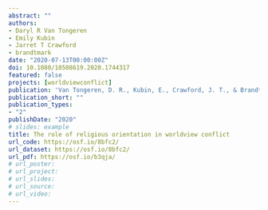 ```yaml
---
abstract: ""
authors:
- Daryl R Van Tongeren
- Emily Kubin
- Jarret T Crawford
- brandtmark
date: "2020-07-13T00:00:00Z"
doi: 10.1080/10508619.2020.1744317
featured: false
projects: [worldviewconflict]
publication: 'Van Tongeren, D. R., Kubin, E., Crawford, J. T., & Brandt, M. J. (2020). The role of religious orientation in worldview conflict. *International Journal for the Psychology of Religion, 30*, 231-242.'
publication_short: ""
publication_types:
- "2"
publishDate: "2020"
# slides: example
title: The role of religious orientation in worldview conflict
url_code: https://osf.io/8bfc2/
url_dataset: https://osf.io/8bfc2/
url_pdf: https://osf.io/b3qja/
# url_poster:
# url_project:
# url_slides:
# url_source:
# url_video:
---
```

